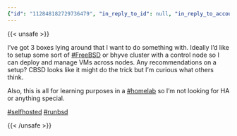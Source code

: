```yaml
---
{"id": "112848182729736479", "in_reply_to_id": null, "in_reply_to_account_id": null, "sensitive": false, "spoiler_text": "", "visibility": "public", "language": "en", "replies_count": 0, "reblogs_count": 0, "favourites_count": 0, "edited_at": "2024-07-25T16:57:43.941Z", "reblog": null, "application": {"name": "IceCubesApp", "website": "https://github.com/Dimillian/IceCubesApp"}, "account": {"id": "112803627857659580", "username": "stewalec", "acct": "stewalec", "display_name": "Alec Stewart", "url": "https://indieweb.social/@stewalec", "uri": "https://indieweb.social/users/stewalec", "avatar": "https://cdn.masto.host/indiewebsocial/accounts/avatars/112/803/627/857/659/580/original/74c746516f458d05.jpg", "avatar_static": "https://cdn.masto.host/indiewebsocial/accounts/avatars/112/803/627/857/659/580/original/74c746516f458d05.jpg", "header": "https://cdn.masto.host/indiewebsocial/accounts/headers/112/803/627/857/659/580/original/74c7a59dcfc2b732.jpg", "header_static": "https://cdn.masto.host/indiewebsocial/accounts/headers/112/803/627/857/659/580/original/74c7a59dcfc2b732.jpg", "noindex": false, "roles": []}, "media_attachments": [], "mentions": [], "tags": [{"name": "freebsd", "url": "https://indieweb.social/tags/freebsd"}, {"name": "homelab", "url": "https://indieweb.social/tags/homelab"}, {"name": "selfhosted", "url": "https://indieweb.social/tags/selfhosted"}, {"name": "runbsd", "url": "https://indieweb.social/tags/runbsd"}], "emojis": [], "card": null, "poll": null, "syndication": "https://indieweb.social/@stewalec/112848182729736479", "date": "2024-07-25T16:56:56.360Z"}
---
```

{{< unsafe >}}
<p>I’ve got 3 boxes lying around that I want to do something with. Ideally I’d like to setup some sort of <a href="https://indieweb.social/tags/FreeBSD" class="mention hashtag" rel="tag">#<span>FreeBSD</span></a> or bhyve cluster with a control node so I can deploy and manage VMs across nodes. Any recommendations on a setup? CBSD looks like it might do the trick but I’m curious what others think.</p><p>Also, this is all for learning purposes in a <a href="https://indieweb.social/tags/homelab" class="mention hashtag" rel="tag">#<span>homelab</span></a> so I’m not looking for HA or anything special.</p><p><a href="https://indieweb.social/tags/selfhosted" class="mention hashtag" rel="tag">#<span>selfhosted</span></a> <a href="https://indieweb.social/tags/runbsd" class="mention hashtag" rel="tag">#<span>runbsd</span></a></p>
{{< /unsafe >}}
